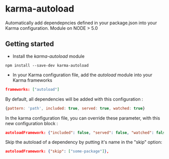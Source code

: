 # karma-autoload

Automatically add dependepncies defined in your package.json into your Karma configuration. Module on NODE > 5.0

## Getting started

* Install the *karma-autoload* module

```shell
npm install --save-dev karma-autoload
```

* In your Karma configuration file, add the *autoload* module into your Karma frameworks

```json
frameworks: ["autoload"]
```

By default, all dependencies will be added with this configuration :

```javascript
{pattern: 'path', included: true, served: true, watched: true}
```

In the karma configuration file, you can override these parameter, with this new configuration block :

```json
autoloadFramework: {"included": false, "served": false, "watched": false},
```

Skip the autoload of a dependency by putting it's name in the "skip" option:

```json
autoloadFramework: {"skip": ["some-package"]},
```
